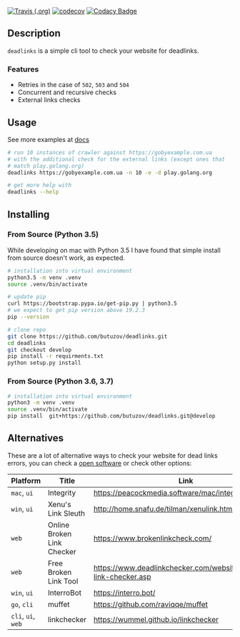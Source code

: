 [![Travis (.org)](https://img.shields.io/travis/butuzov/deadlinks/features-beter_indexation)](https://travis-ci.org/butuzov/deadlinks)
[![codecov](https://codecov.io/gh/butuzov/deadlinks/branch/develop/graph/badge.svg)](https://codecov.io/gh/butuzov/deadlinks)
[![Codacy Badge](https://api.codacy.com/project/badge/Grade/cff8901ed5974425a61dff833f8f81b8)](https://codacy.com/manual/butuzov/deadlinks)

## Description

`deadlinks` is a simple cli tool to check your website for deadlinks.

### Features

-   Retries in the case of `502`, `503` and `504`
-   Concurrent and recursive checks
-   External links checks

## Usage

See more examples at [docs](docs/examples.md)

```bash
# run 10 instances of crawler against https://gobyexample.com.ua
# with the additional check for the external links (except ones that
# match play.golang.org)
deadlinks https://gobyexample.com.ua -n 10 -e -d play.golang.org

# get more help with
deadlinks --help
```

## Installing

### From Source (Python 3.5)

While developing on mac with Python 3.5 I have found that simple install from source doesn't work, as expected.

```bash
# installation into virtual environment
python3.5 -m venv .venv
source .venv/bin/activate

# update pip
curl https://bootstrap.pypa.io/get-pip.py | python3.5
# we expect to get pip version above 19.2.3
pip --version

# clone repo
git clone https://github.com/butuzov/deadlinks.git
cd deadlinks
git checkout develop
pip install -r requirments.txt
python setup.py install
```

### From Source (Python 3.6, 3.7)

```bash
# installation into virtual environment
python3 -m venv .venv
source .venv/bin/activate
pip install  git+https://github.com/butuzov/deadlinks.git@develop
```

## Alternatives

These are a lot of alternative ways to check your website for dead links errors, you can check a [open software](https://github.com/topics/link-checker) or check other options:

| Platform           | Title                      | Link                                                                |
|--------------------|----------------------------|---------------------------------------------------------------------|
| `mac`, `ui`        | Integrity                  | <https://peacockmedia.software/mac/integrity/free.html>             |
| `win`, `ui`        | Xenu's Link Sleuth         | <http://home.snafu.de/tilman/xenulink.html>                         |
| `web`              | Online Broken Link Checker | <https://www.brokenlinkcheck.com/>                                  |
| `web`              | Free Broken Link Tool      | <https://www.deadlinkchecker.com/website-dead-link-checker.asp>     |
| `win`, `ui`        | InterroBot                 | <https://interro.bot/>                                              |
| `go`, `cli`        | muffet                     | <https://github.com/raviqqe/muffet>                                 |
| `cli`, `ui`, `web` | linkchecker                | <https://wummel.github.io/linkchecker>                              |
